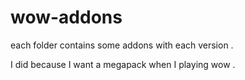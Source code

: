 # wow-addons

each folder contains some addons with each version .

I did because I want a megapack when I playing wow .
